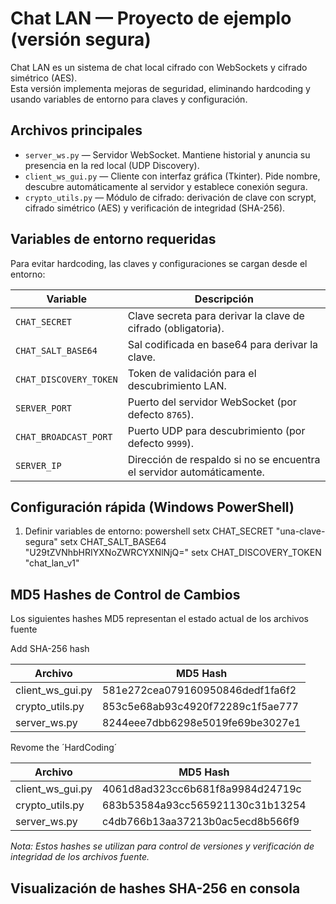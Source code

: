 # Chat LAN — Proyecto de ejemplo (versión segura)

Chat LAN es un sistema de chat local cifrado con WebSockets y cifrado simétrico (AES).  
Esta versión implementa mejoras de seguridad, eliminando hardcoding y usando variables de entorno para claves y configuración.

## Archivos principales

- `server_ws.py` — Servidor WebSocket. Mantiene historial y anuncia su presencia en la red local (UDP Discovery).  
- `client_ws_gui.py` — Cliente con interfaz gráfica (Tkinter). Pide nombre, descubre automáticamente al servidor y establece conexión segura.  
- `crypto_utils.py` — Módulo de cifrado: derivación de clave con scrypt, cifrado simétrico (AES) y verificación de integridad (SHA-256).

## Variables de entorno requeridas

Para evitar hardcoding, las claves y configuraciones se cargan desde el entorno:

| Variable | Descripción |
|----------|-------------|
| `CHAT_SECRET` | Clave secreta para derivar la clave de cifrado (obligatoria). |
| `CHAT_SALT_BASE64` | Sal codificada en base64 para derivar la clave. |
| `CHAT_DISCOVERY_TOKEN` | Token de validación para el descubrimiento LAN. |
| `SERVER_PORT` | Puerto del servidor WebSocket (por defecto `8765`). |
| `CHAT_BROADCAST_PORT` | Puerto UDP para descubrimiento (por defecto `9999`). |
| `SERVER_IP` | Dirección de respaldo si no se encuentra el servidor automáticamente. |

## Configuración rápida (Windows PowerShell)

1. Definir variables de entorno:
   powershell
   setx CHAT_SECRET "una-clave-segura"
   setx CHAT_SALT_BASE64 "U29tZVNhbHRIYXNoZWRCYXNlNjQ="
   setx CHAT_DISCOVERY_TOKEN "chat_lan_v1"

MD5 Hashes de Control de Cambios
--------------------------------
Los siguientes hashes MD5 representan el estado actual de los archivos fuente


Add SHA-256 hash

| Archivo            |             MD5 Hash             |
|--------------------|----------------------------------|
| client_ws_gui.py   | 581e272cea079160950846dedf1fa6f2 |
| crypto_utils.py    | 853c5e68ab93c4920f72289c1f5ae777 |
| server_ws.py       | 8244eee7dbb6298e5019fe69be3027e1 |

Revome the ´HardCoding´

| Archivo            |             MD5 Hash             |
|--------------------|----------------------------------|
| client_ws_gui.py   | 4061d8ad323cc6b681f8a9984d24719c |
| crypto_utils.py    | 683b53584a93cc565921130c31b13254 |
| server_ws.py       | c4db766b13aa37213b0ac5ecd8b566f9 |

*Nota: Estos hashes se utilizan para control de versiones y verificación de integridad de los archivos fuente.*

Visualización de hashes SHA-256 en consola
----------------------------------------